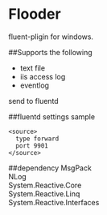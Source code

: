 # Flooder
fluent-pligin for windows.

##Supports the following
* text file  
* iis access log  
* eventlog  

send to fluentd  

##fluentd settings sample
```
<source>
  type forward
  port 9901
</source>
```

##dependency
MsgPack  
NLog  
System.Reactive.Core  
System.Reactive.Linq  
System.Reactive.Interfaces  

